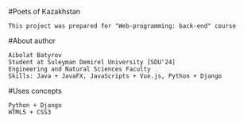#Poets of Kazakhstan
````
This project was prepared for "Web-programming: back-end" course

````
#About author
````
Aibolat Batyrov
Student at Suleyman Demirel University [SDU'24]
Engineering and Natural Sciences Faculty
Skills: Java + JavaFX, JavaScripts + Vue.js, Python + Django
````

#Uses concepts
````
Python + Django
HTML5 + CSS3
